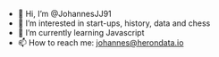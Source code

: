 - 👋 Hi, I’m @JohannesJJ91
- 👀 I’m interested in start-ups, history, data and chess
- 🌱 I’m currently learning Javascript
- 📫 How to reach me: johannes@herondata.io

<!---
JohannesJJ91/JohannesJJ91 is a ✨ special ✨ repository because its `README.md` (this file) appears on your GitHub profile.
You can click the Preview link to take a look at your changes.
--->
